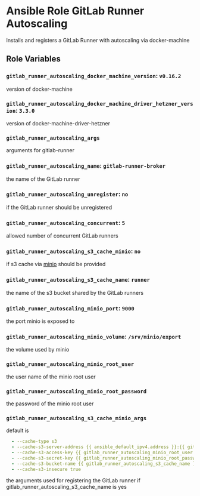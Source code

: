 # Ansible Role GitLab Runner Autoscaling

Installs and registers a GitLab Runner with autoscaling via docker-machine

## Role Variables

### `gitlab_runner_autoscaling_docker_machine_version`: `v0.16.2`

version of docker-machine

### `gitlab_runner_autoscaling_docker_machine_driver_hetzner_version`: `3.3.0`

version of docker-machine-driver-hetzner

### `gitlab_runner_autoscaling_args`

arguments for gitlab-runner

### `gitlab_runner_autoscaling_name`: `gitlab-runner-broker`

the name of the GitLab runner

### `gitlab_runner_autoscaling_unregister`: `no`

if the GitLab runner should be unregistered

### `gitlab_runner_autoscaling_concurrent`: `5`

allowed number of concurrent GitLab runners

### `gitlab_runner_autoscaling_s3_cache_minio`: `no`

if s3 cache via [minio](https://min.io/) should be provided

### `gitlab_runner_autoscaling_s3_cache_name`: `runner`

the name of the s3 bucket shared by the GitLab runners

### `gitlab_runner_autoscaling_minio_port`: `9000`

the port minio is exposed to

### `gitlab_runner_autoscaling_minio_volume`: `/srv/minio/export`

the volume used by minio

### `gitlab_runner_autoscaling_minio_root_user`

the user name of the minio root user

### `gitlab_runner_autoscaling_minio_root_password`

the password of the minio root user

### `gitlab_runner_autoscaling_s3_cache_minio_args`

default is

```yml
  - --cache-type s3
  - --cache-s3-server-address {{ ansible_default_ipv4.address }}:{{ gitlab_runner_autoscaling_minio_port }}
  - --cache-s3-access-key {{ gitlab_runner_autoscaling_minio_root_user }}
  - --cache-s3-secret-key {{ gitlab_runner_autoscaling_minio_root_password}}
  - --cache-s3-bucket-name {{ gitlab_runner_autoscaling_s3_cache_name }}
  - --cache-s3-insecure true
```

the arguments used for registering the GitLab runner if gitlab_runner_autoscaling_s3_cache_name is yes

